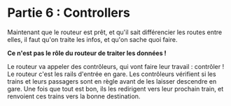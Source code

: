 # Partie 6 : Controllers
Maintenant que le routeur est prêt, et qu'il sait différencier les routes entre elles, il faut qu'on traite les infos, et qu'on sache quoi faire. 

**Ce n'est pas le rôle du routeur de traiter les données !**

Le routeur va appeler des contrôleurs, qui vont faire leur travail : contrôler ! Le routeur c'est les rails d'entrée en gare. Les contrôleurs vérifient si les trains et leurs passagers sont en règle avant de les laisser descendre en gare. Une fois que tout est bon, ils les redirigent vers leur prochain train, et renvoient ces trains vers la bonne destination.

